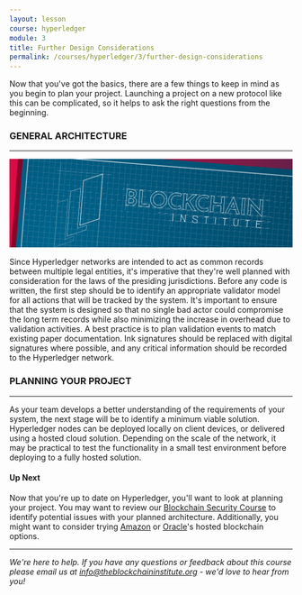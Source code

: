 ```yaml
---
layout: lesson
course: hyperledger
module: 3
title: Further Design Considerations
permalink: /courses/hyperledger/3/further-design-considerations
---
```


<span class="openingParagraph">
Now that you've got the basics, there are a few things to keep in mind as you begin to plan your project. Launching a project on a new protocol like this can be complicated, so it helps to ask the right questions from the beginning.</span>
&nbsp;

<h3>GENERAL ARCHITECTURE</h3>

<hr />

<img src="/assets/img/courses/private-blockchains/Blueprints-01.png" />

Since Hyperledger networks are intended to act as common records between multiple legal entities, it's imperative that they're well planned with consideration for the laws of the presiding jurisdictions. Before any code is written, the first step should be to identify an appropriate validator model for all actions that will be tracked by the system. It's important to ensure that the system is designed so that no single bad actor could compromise the long term records while also minimizing the increase in overhead due to validation activities. A best practice is to plan validation events to match existing paper documentation. Ink signatures should be replaced with digital signatures where possible, and any critical information should be recorded to the Hyperledger network.

<h3>PLANNING YOUR PROJECT</h3>

<hr />

As your team develops a better understanding of the requirements of your system, the next stage will be to identify a minimum viable solution. Hyperledger nodes can be deployed locally on client devices, or delivered using a hosted cloud solution. Depending on the scale of the network, it may be practical to test the functionality in a small test environment before deploying to a fully hosted solution.
<h4>Up Next</h4>
Now that you're up to date on Hyperledger, you'll want to look at planning your project. You may want to review our <a href="/courses/blockchain-security/">Blockchain Security Course</a> to identify potential issues with your planned architecture. Additionally, you might want to consider trying <a href="https://aws.amazon.com/marketplace/pp/B0797GK9YY">Amazon</a> or <a href="https://cloud.oracle.com/blockchain">Oracle</a>'s hosted blockchain options.


<hr />

<em>We're here to help. If you have any questions or feedback about this course please email us at info@theblockchaininstitute.org - we'd love to hear from you!</em>
